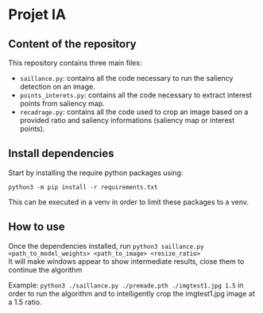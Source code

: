# Projet IA

## Content of the repository

This repository contains three main files:
- `saillance.py`: contains all the code necessary to run the saliency detection on an image.
- `points_interets.py`: contains all the code necessary to extract interest points from saliency map.
- `recadrage.py`: contains all the code used to crop an image based on a provided ratio and saliency informations (saliency map or interest points).

## Install dependencies

Start by installing the require python packages using:
```
python3 -m pip install -r requirements.txt
```

This can be executed in a venv in order to limit these packages to a venv.

## How to use

Once the dependencies installed, run `python3 saillance.py <path_to_model_weights> <path_to_image> <resize_ratio>`  
It will make windows appear to show intermediate results, close them to continue the algorithm

Example: `python3 ./saillance.py ./premade.pth ./imgtest1.jpg 1.5` in order to run the algorithm and to intelligently crop the imgtest1.jpg image at a 1.5 ratio.
